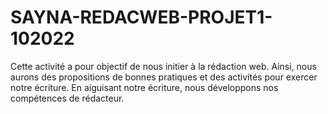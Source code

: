 # SAYNA-REDACWEB-PROJET1-102022
Cette activité a pour objectif de nous initier à la rédaction web. Ainsi, nous aurons des propositions de bonnes pratiques et des activités pour exercer notre écriture. En aiguisant notre écriture, nous développons nos compétences de rédacteur.

